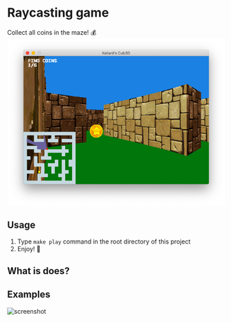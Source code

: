 # Raycasting game
Collect all coins in the maze! :moneybag:  
![screenshot](https://github.com/k-allard/imgs/blob/master/cub3Dscreenshot.png)

## Usage

1. Type ``make play`` command in the root directory of this project
2. Enjoy! :checkered_flag:

## What is does?

## Examples

![screenshot](https://github.com/k-allard/imgs/blob/master/cub3D.gif)
